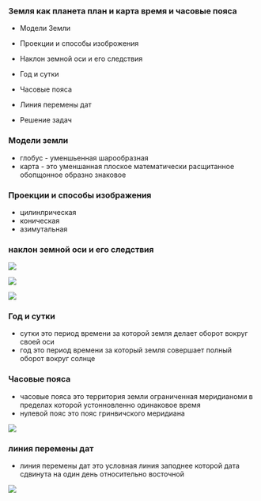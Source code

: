###  Земля как планета план и карта время и часовые пояса












- Модели Земли


- Проекции и способы изоброжения


- Наклон земной оси и его следствия


- Год и сутки

- Часовые пояса 



  
   



- Линия перемены дат

- Решение задач



### Модели земли 
- глобус - уменшьенная шарообразная
- карта - это уменшанная плоское математически расщитанное обопщонное образно знаковое 

### Проекции и способы изображения

- цилинлрическая
- коническая
- азимутальная



###  наклон земной оси и его следствия 

![](https://u.foxford.ngcdn.ru/uploads/tinymce_image/image/120465/6fbf4c4227384073.png)



![](https://u.foxford.ngcdn.ru/uploads/tinymce_image/image/120468/55c85e3f812ef2e8.png)

![](https://upload.wikimedia.org/wikipedia/commons/f/f4/%D0%A1%D0%BE%D0%BB%D0%BD%D1%86%D0%B5%D1%81%D1%82%D0%BE%D1%8F%D0%BD%D0%B8%D0%B5_%D0%B8_%D0%A0%D0%B0%D0%B2%D0%BD%D0%BE%D0%B4%D0%B5%D0%BD%D1%81%D1%82%D0%B2%D0%B8%D0%B5.jpg?uselang=ru)






### Год и сутки
- сутки это период времени за которой земля делает оборот вокруг своей оси
- год это период времени за который земля совершает полный оборот вокруг солнце


### Часовые пояса 
- часовые пояса это территория земли ограниченная меридианоми в пределах которой устонновленно одинаковое время 
- нулевой пояс это пояс гринвичского меридиана 


![](https://upload.wikimedia.org/wikipedia/commons/8/88/World_Time_Zones_Map.png)



### линия перемены дат
- линия перемены дат это условная линия заподнее которой дата сдвинута на один день относительно восточной 

![](https://upload.wikimedia.org/wikipedia/commons/6/61/International_Date_Line.png?uselang=ru)









